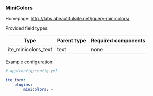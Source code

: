 ### MiniColors

Homepage: http://labs.abeautifulsite.net/jquery-minicolors/

Provided field types:

| Type                | Parent type | Required components |
|---------------------|-------------|---------------------|
| ite_minicolors_text | text        | none                |

Example configuration:

```yml
# app/config/config.yml

ite_form:
    plugins:
        minicolors: ~
```